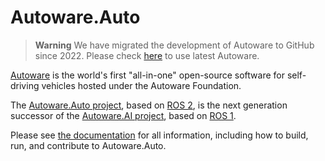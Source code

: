 # Autoware.Auto

> **Warning**
 We have migrated the development of Autoware to GitHub since 2022. Please check [here](https://github.com/autowarefoundation/autoware) to use latest Autoware.

[Autoware](https://www.autoware.org/) is the world's first "all-in-one" open-source software for self-driving vehicles hosted under the Autoware Foundation.

The [Autoware.Auto project](https://www.autoware.auto/), based on [ROS 2](https://docs.ros.org/en/foxy/), is the next generation successor of the [Autoware.AI project](https://www.autoware.ai/), based on [ROS 1](http://wiki.ros.org/Documentation).

Please see [the documentation](https://autowarefoundation.gitlab.io/autoware.auto/AutowareAuto/) for all information, including how to build, run, and contribute to Autoware.Auto.
